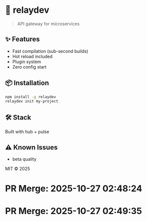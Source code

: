 # 🚀 relaydev

> API gateway for microservices

## ✨ Features

- Fast compilation (sub-second builds)
- Hot reload included
- Plugin system
- Zero config start

## 📦 Installation

```bash
npm install -g relaydev
relaydev init my-project
```

## 🛠️ Stack

Built with hub + pulse

## ⚠️ Known Issues

- beta quality

MIT © 2025

# PR Merge: 2025-10-27 02:48:24

# PR Merge: 2025-10-27 02:49:35
